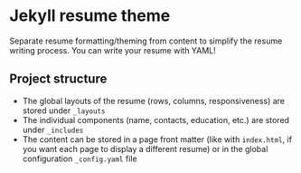 # Jekyll resume theme
Separate resume formatting/theming from content to simplify the resume writing process. You can write your resume with YAML!

## Project structure
* The global layouts of the resume (rows, columns, responsiveness) are stored under `_layouts`
* The individual components (name, contacts, education, etc.) are stored under `_includes`
* The content can be stored in a page front matter (like with `index.html`, if you want each page to display a different resume) or in the global configuration `_config.yaml` file
